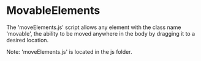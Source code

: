 # MovableElements

The 'moveElements.js' script allows any element with the class name 'movable', the ability to be moved anywhere in the body by dragging it to a desired location.

Note: 'moveElements.js' is located in the js folder.
